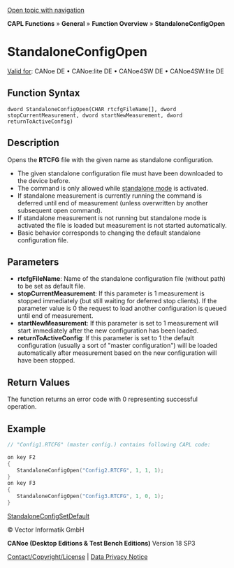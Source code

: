 [Open topic with navigation](../../../../../CANoeDEFamily.htm#Topics/CAPLFunctions/Other/Functions/CAPLfunctionStandaloneConfigOpen.md)

**CAPL Functions** » **General** » **Function Overview** » **StandaloneConfigOpen**

# StandaloneConfigOpen

[Valid for](../../../Shared/FeatureAvailability.md): CANoe DE • CANoe:lite DE • CANoe4SW DE • CANoe4SW:lite DE

## Function Syntax

```
dword StandaloneConfigOpen(CHAR rtcfgFileName[], dword stopCurrentMeasurement, dword startNewMeasurement, dword returnToActiveConfig)
```

## Description

Opens the **RTCFG** file with the given name as standalone configuration.

- The given standalone configuration file must have been downloaded to the device before.
- The command is only allowed while [standalone mode](../../../CANoeCANalyzer/RTSetup/StandaloneMode/StandaloneModeConcept.md) is activated.
- If standalone measurement is currently running the command is deferred until end of measurement (unless overwritten by another subsequent open command).
- If standalone measurement is not running but standalone mode is activated the file is loaded but measurement is not started automatically.
- Basic behavior corresponds to changing the default standalone configuration file.

## Parameters

- **rtcfgFileName**: Name of the standalone configuration file (without path) to be set as default file.
- **stopCurrentMeasurement**: If this parameter is 1 measurement is stopped immediately (but still waiting for deferred stop clients). If the parameter value is 0 the request to load another configuration is queued until end of measurement.
- **startNewMeasurement**: If this parameter is set to 1 measurement will start immediately after the new configuration has been loaded.
- **returnToActiveConfig**: If this parameter is set to 1 the default configuration (usually a sort of "master configuration") will be loaded automatically after measurement based on the new configuration will have been stopped.

## Return Values

The function returns an error code with 0 representing successful operation.

## Example

```c
// "Config1.RTCFG" (master config.) contains following CAPL code:

on key F2
{
   StandaloneConfigOpen("Config2.RTCFG", 1, 1, 1);
}
on key F3
{
   StandaloneConfigOpen("Config3.RTCFG", 1, 0, 1);
}
```

[StandaloneConfigSetDefault](CAPLfunctionStandaloneConfigSetDefault.md)

© Vector Informatik GmbH

**CANoe (Desktop Editions & Test Bench Editions)** Version 18 SP3

[Contact/Copyright/License](../../../Shared/ContactCopyrightLicense.md) | [Data Privacy Notice](https://www.vector.com/int/en/company/get-info/privacy-policy/)